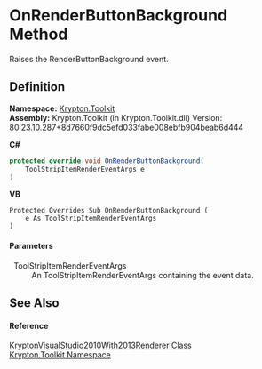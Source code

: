 # OnRenderButtonBackground Method


Raises the RenderButtonBackground event.



## Definition
**Namespace:** <a href="79d2eac2-21f4-54ff-7552-b20c33c30600.md">Krypton.Toolkit</a>  
**Assembly:** Krypton.Toolkit (in Krypton.Toolkit.dll) Version: 80.23.10.287+8d7660f9dc5efd033fabe008ebfb904beab6d444

**C#**
``` C#
protected override void OnRenderButtonBackground(
	ToolStripItemRenderEventArgs e
)
```
**VB**
``` VB
Protected Overrides Sub OnRenderButtonBackground ( 
	e As ToolStripItemRenderEventArgs
)
```



#### Parameters
<dl><dt>  ToolStripItemRenderEventArgs</dt><dd>An ToolStripItemRenderEventArgs containing the event data.</dd></dl>

## See Also


#### Reference
<a href="edb7ee9f-3fee-80f7-e83d-fe6195fdb190.md">KryptonVisualStudio2010With2013Renderer Class</a>  
<a href="79d2eac2-21f4-54ff-7552-b20c33c30600.md">Krypton.Toolkit Namespace</a>  
